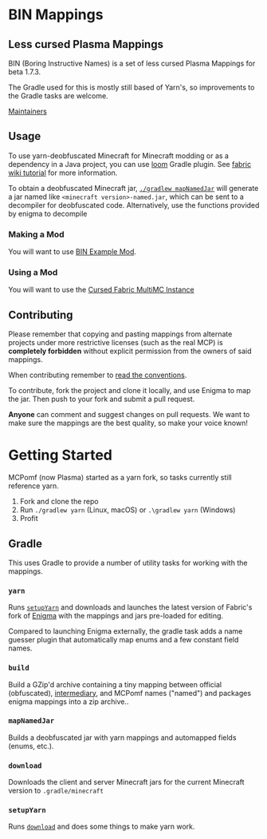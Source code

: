 # BIN Mappings
## Less cursed Plasma Mappings

BIN (Boring Instructive Names) is a set of less cursed Plasma Mappings for beta 1.7.3.

The Gradle used for this is mostly still based of Yarn's, so improvements to the Gradle tasks are welcome.

[Maintainers](MAINTAINERS.md)

## Usage
To use yarn-deobfuscated Minecraft for Minecraft modding or as a dependency in a Java project, you can use [loom](https://github.com/fabricmc/fabric-loom) Gradle plugin. See [fabric wiki tutorial](https://fabricmc.net/wiki/tutorial:setup) for more information.

To obtain a deobfuscated Minecraft jar, [`./gradlew mapNamedJar`](#mapNamedJar) will generate a jar named like `<minecraft version>-named.jar`, which can be sent to a decompiler for deobfuscated code.
Alternatively, use the functions provided by enigma to decompile

### Making a Mod

You will want to use [BIN Example Mod](https://github.com/calmilamsy/BIN-fabric-example-mod).

### Using a Mod

You will want to use the [Cursed Fabric MultiMC Instance](https://github.com/calmilamsy/Cursed-Fabric-MultiMC)

## Contributing

Please remember that copying and pasting mappings from alternate projects under more restrictive licenses (such as the real MCP) is **completely forbidden** without explicit permission from the 
owners of said mappings.

When contributing remember to [read the conventions](CONVENTIONS.md).

To contribute, fork the project and clone it locally, and use  Enigma to map the jar. Then push to your fork and submit a pull request.

**Anyone** can comment and suggest changes on pull requests. We want to make sure the mappings are the best quality, so make your voice known!

# Getting Started

MCPomf (now Plasma) started as a yarn fork, so tasks currently still reference yarn.

1. Fork and clone the repo
2. Run `./gradlew yarn` (Linux, macOS) or `.\gradlew yarn` (Windows)
3. Profit

## Gradle
This uses Gradle to provide a number of utility tasks for working with the mappings.

### `yarn`
Runs [`setupYarn`](#setupYarn) and downloads and launches the latest version of Fabric's fork of [Enigma](https://github.com/FabricMC/Enigma) with the mappings and jars pre-loaded for editing.

Compared to launching Enigma externally, the gradle task adds a name guesser plugin that automatically map enums and a few constant field names.

### `build`
Build a GZip'd archive containing a tiny mapping between official (obfuscated), [intermediary](https://github.com/FabricMC/intermediary), and MCPomf names ("named") and packages enigma mappings into a zip archive..

### `mapNamedJar`
Builds a deobfuscated jar with yarn mappings and automapped fields (enums, etc.).

### `download`
Downloads the client and server Minecraft jars for the current Minecraft version to `.gradle/minecraft`

### `setupYarn`
Runs [`download`](#download) and does some things to make yarn work.
